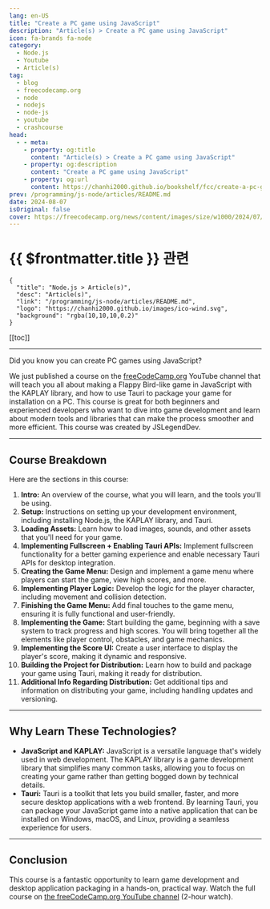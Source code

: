 ```yaml
---
lang: en-US
title: "Create a PC game using JavaScript"
description: "Article(s) > Create a PC game using JavaScript"
icon: fa-brands fa-node
category: 
  - Node.js
  - Youtube
  - Article(s)
tag: 
  - blog
  - freecodecamp.org
  - node
  - nodejs
  - node-js
  - youtube
  - crashcourse
head:
  - - meta:
    - property: og:title
      content: "Article(s) > Create a PC game using JavaScript"
    - property: og:description
      content: "Create a PC game using JavaScript"
    - property: og:url
      content: https://chanhi2000.github.io/bookshelf/fcc/create-a-pc-game-using-javascript.html
prev: /programming/js-node/articles/README.md
date: 2024-08-07
isOriginal: false
cover: https://freecodecamp.org/news/content/images/size/w1000/2024/07/Frame-1--1-.svg
---
```


# {{ $frontmatter.title }} 관련

```component VPCard
{
  "title": "Node.js > Article(s)",
  "desc": "Article(s)",
  "link": "/programming/js-node/articles/README.md",
  "logo": "https://chanhi2000.github.io/images/ico-wind.svg",
  "background": "rgba(10,10,10,0.2)"
}
```

[[toc]]

---

<SiteInfo
  name="Create a PC game using JavaScript"
  desc="Did you know you can create PC games using JavaScript? We just published a course on the freeCodeCamp.org YouTube channel that will teach you all about making a Flappy Bird-like game in JavaScript with the KAPLAY library, and how to use Tauri to pack..."
  url="https://freecodecamp.org/news/create-a-pc-game-using-javascript/"
  logo="https://cdn.freecodecamp.org/universal/favicons/favicon.ico"
  preview="https://cdn.hashnode.com/res/hashnode/image/upload/v1722015430914/330bdc6e-e396-4f82-9d32-879ac847f10c.png"/>

Did you know you can create PC games using JavaScript?

We just published a course on the [<VPIcon icon="fa-brands fa-free-code-camp"/>freeCodeCamp.org](http://freeCodeCamp.org) YouTube channel that will teach you all about making a Flappy Bird-like game in JavaScript with the KAPLAY library, and how to use Tauri to package your game for installation on a PC. This course is great for both beginners and experienced developers who want to dive into game development and learn about modern tools and libraries that can make the process smoother and more efficient. This course was created by JSLegendDev.

---

## Course Breakdown

Here are the sections in this course:

1. **Intro:** An overview of the course, what you will learn, and the tools you'll be using.
2. **Setup:** Instructions on setting up your development environment, including installing Node.js, the KAPLAY library, and Tauri.
3. **Loading Assets:** Learn how to load images, sounds, and other assets that you'll need for your game.
4. **Implementing Fullscreen + Enabling Tauri APIs:** Implement fullscreen functionality for a better gaming experience and enable necessary Tauri APIs for desktop integration.
5. **Creating the Game Menu:** Design and implement a game menu where players can start the game, view high scores, and more.
6. **Implementing Player Logic:** Develop the logic for the player character, including movement and collision detection.
7. **Finishing the Game Menu:** Add final touches to the game menu, ensuring it is fully functional and user-friendly.
8. **Implementing the Game:** Start building the game, beginning with a save system to track progress and high scores. You will bring together all the elements like player control, obstacles, and game mechanics.
9. **Implementing the Score UI:** Create a user interface to display the player's score, making it dynamic and responsive.
10. **Building the Project for Distribution:** Learn how to build and package your game using Tauri, making it ready for distribution.
11. **Additional Info Regarding Distribution:** Get additional tips and information on distributing your game, including handling updates and versioning.

---

## Why Learn These Technologies?

- **JavaScript and KAPLAY:** JavaScript is a versatile language that's widely used in web development. The KAPLAY library is a game development library that simplifies many common tasks, allowing you to focus on creating your game rather than getting bogged down by technical details.
- **Tauri:** Tauri is a toolkit that lets you build smaller, faster, and more secure desktop applications with a web frontend. By learning Tauri, you can package your JavaScript game into a native application that can be installed on Windows, macOS, and Linux, providing a seamless experience for users.

---

## Conclusion

This course is a fantastic opportunity to learn game development and desktop application packaging in a hands-on, practical way. Watch the full course on [<VPIcon icon="fa-brands fa-youtube"/>the freeCodeCamp.org YouTube channel](https://youtu.be/fyqRSaSJf0I) (2-hour watch).

<VidStack src="youtube/fyqRSaSJf0I" />

